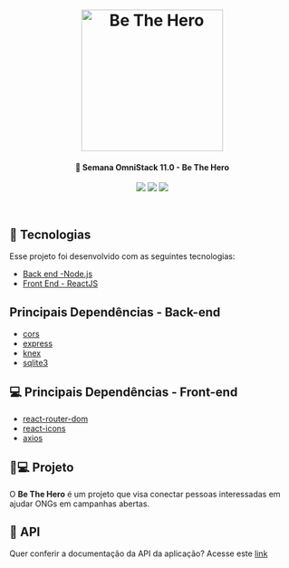 <h1 align="center">
    <img alt="Be The Hero" title="Be The Hero " src="https://pbs.twimg.com/media/ES6lnz4WAAEeV6J?format=png&name=900x900" width="250px" />
</h1>

<h4 align="center">
  🚀 Semana OmniStack 11.0 - Be The Hero
</h4>
<div align="center">

![](https://img.shields.io/badge/license-MIT-green) 
![](https://img.shields.io/github/issues/LumusCode/be-the-hero-backend) 
![](https://img.shields.io/github/stars/LumusCode/be-the-hero-backend)

</div> 
<br>

## :rocket: Tecnologias

Esse projeto foi desenvolvido com as seguintes tecnologias:

- [Back end -Node.js](https://nodejs.org/en/)
- [Front End - ReactJS](https://pt-br.reactjs.org/)

##  Principais Dependências - Back-end

- [cors](https://expressjs.com/en/resources/middleware/cors.html)  
- [express](https://nodejs.org/en/) 
- [knex](http://knexjs.org/) 
- [sqlite3](https://www.npmjs.com/package/sqlite3) 

## 💻 Principais Dependências - Front-end

- [react-router-dom](https://reacttraining.com/react-router/web/guides/quick-start)  
- [react-icons](https://react-icons.netlify.com/#/) 
- [axios](https://github.com/axios/axios) 


## 🚀💻 Projeto

O **Be The Hero** é um projeto que visa conectar pessoas interessadas em ajudar ONGs em campanhas abertas.

## :page_with_curl: API
Quer conferir a documentação da API da aplicação?
Acesse este [link](https://documenter.getpostman.com/view/10842330/SzYT5gnh?version=latest)


